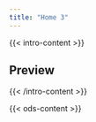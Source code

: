 ```yaml
---
title: "Home 3"
---
```


{{< intro-content >}}
## Preview
{{< /intro-content >}}

{{< ods-content >}}